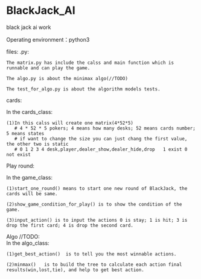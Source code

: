# BlackJack_AI
black jack ai work

Operating environment：python3

files:
  .py:
    
    The matrix.py has include the calss and main function which is runnable and can play the game.

    The algo.py is about the minimax algo(//TODO) 

    The test_for_algo.py is about the algorithm models tests.

cards:

  In the cards_class:

    (1)In this calss will create one matrix(4*52*5) 
       # 4 * 52 * 5 pokers; 4 means how many desks; 52 means cards number; 5 means states
       # if want to change the size you can just chang the first value, the other two is static
       # 0 1 2 3 4 desk,player,dealer_show,dealer_hide,drop   1 exist 0 not exist

Play round:

  In the game_class:
  
    (1)start_one_round() means to start one new round of BlackJack, the cards will be same.
    
    (2)show_game_condition_for_play() is to show the condition of the game.
    
    (3)input_action() is to input the actions 0 is stay; 1 is hit; 3 is drop the first card; 4 is drop the second card. 
    
Algo  //TODO:  
  In the algo_class:
  
    (1)get_best_action()  is to tell you the most winnable actions.
  
    (2)minmax()   is to build the tree to calculate each action final results(win,lost,tie), and help to get best action.
